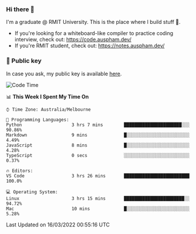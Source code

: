 ### Hi there 👋

I'm a graduate @ RMIT University. This is the place where I build stuff 👀. 

- If you're looking for a whiteboard-like compiler to practice coding interview, check out: https://code.auspham.dev/
- If you're RMIT student, check out: https://notes.auspham.dev/

### 🔑 Public key

In case you ask, my public key is available [here](https://public.auspham.dev/).

<!--START_SECTION:waka-->
![Code Time](http://img.shields.io/badge/Code%20Time-826%20hrs%2042%20mins-blue)

📊 **This Week I Spent My Time On** 

```text
⌚︎ Time Zone: Australia/Melbourne

💬 Programming Languages: 
Python                   3 hrs 7 mins        ██████████████████████░░░   90.86% 
Markdown                 9 mins              █░░░░░░░░░░░░░░░░░░░░░░░░   4.49% 
JavaScript               8 mins              █░░░░░░░░░░░░░░░░░░░░░░░░   4.28% 
TypeScript               0 secs              ░░░░░░░░░░░░░░░░░░░░░░░░░   0.37%

🔥 Editors: 
VS Code                  3 hrs 26 mins       █████████████████████████   100.0%

💻 Operating System: 
Linux                    3 hrs 15 mins       ███████████████████████░░   94.72% 
Mac                      10 mins             █░░░░░░░░░░░░░░░░░░░░░░░░   5.28%

```


 Last Updated on 16/03/2022 00:55:16 UTC
<!--END_SECTION:waka-->

<!--
**rockmanvnx6/rockmanvnx6** is a ✨ _special_ ✨ repository because its `README.md` (this file) appears on your GitHub profile.

Here are some ideas to get you started:

- 🔭 I’m currently working on ...
- 🌱 I’m currently learning ...
- 👯 I’m looking to collaborate on ...
- 🤔 I’m looking for help with ...
- 💬 Ask me about ...
- 📫 How to reach me: ...
- 😄 Pronouns: ...
- ⚡ Fun fact: ...
-->

